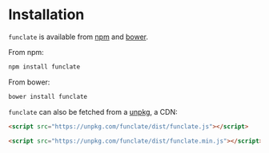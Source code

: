 # Installation

`funclate` is available from [npm](https://www.npmjs.com/package/funclate) and [bower](http://bower.io/search/?q=funclate).

From npm:
```bash
npm install funclate
```

From bower:
```bash
bower install funclate
```

`funclate` can also be fetched from a [unpkg](https://unpkg.com), a CDN:

```html
<script src="https://unpkg.com/funclate/dist/funclate.js"></script>
```

```html
<script src="https://unpkg.com/funclate/dist/funclate.min.js"></script>
```
